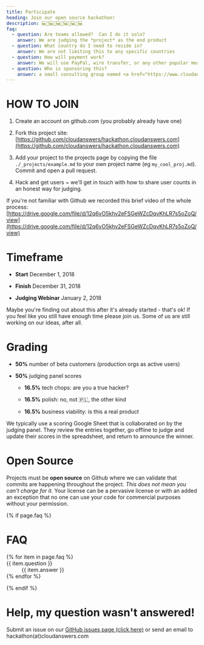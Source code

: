 ```yaml
---
title: Participate
heading: Join our open source hackathon!
description: 💻🍕💻🍕💻🍕💻🍕💻🍕💻
faq:
  - question: Are teams allowed?  Can I do it solo?
    answer: We are judging the *project* as the end product
  - question: What country do I need to reside in?
    answer: We are not limiting this to any specific countries
  - question: How will payment work?
    answer: We will use PayPal, wire transfer, or any other popular means of funds transfer
  - question: Who is sponsoring this?
    answer: a small consulting group named <a href="https://www.cloudanswers.com">CloudAnswers.com</a>
---
```


# HOW TO JOIN

1. Create an account on github.com (you probably already have one)

2. Fork this project site: [https://github.com/cloudanswers/hackathon.cloudanswers.com](https://github.com/cloudanswers/hackathon.cloudanswers.com)

3. Add your project to the projects page by copying the file `./_projects/example.md` to your own project name (eg `my_cool_proj.md`). Commit and open a pull request.

4. Hack and get users ~ we'll get in touch with how to share user counts in an honest way for judging.

If you're not familiar with Github we recorded this brief video of the whole process: <Br/>
[https://drive.google.com/file/d/12q6vO5khv2eFSGeWZcDqvKhLR7s5oZoQ/view](https://drive.google.com/file/d/12q6vO5khv2eFSGeWZcDqvKhLR7s5oZoQ/view)

# Timeframe

- **Start** December 1, 2018

- **Finish** December 31, 2018

- **Judging Webinar** January 2, 2018

Maybe you're finding out about this after it's already started - that's ok! If you feel like you still have enough time please join us. Some of us are still working on our ideas, after all.

# Grading

- **50%** number of beta customers (production orgs as active users)

- **50%** judging panel scores

  - **16.5%** tech chops: are you a true hacker?

  - **16.5%** polish: no, not 🇵🇱, the other kind

  - **16.5%** business viability: is this a real product

We typically use a scoring Google Sheet that is collaborated on by the judging panel.  They review the entries together, go offline to judge and update their scores in the spreadsheet, and return to announce the winner. 

# Open Source

Projects must be **open source** on Github where we can validate that commits are happening throughout the project. _This does not mean you can't charge for it._ Your license can be a pervasive license or with an added an exception that no one can use your code for commercial purposes without your permission.

{% if page.faq %}

# FAQ

<dl class="faq">
  {% for item in page.faq %}
  <div>
    <dt>{{ item.question }}</dt>
    <dd>{{ item.answer }}</dd>
  </div>
  {% endfor %}
</dl>
{% endif %}

# Help, my question wasn't answered!

Submit an issue on our [GitHub issues page (click here)](https://github.com/cloudanswers/hackathon.cloudanswers.com/issues) or send an email to hackathon(at)cloudanswers.com

